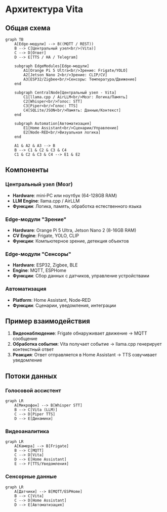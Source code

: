 # Архитектура Vita

## Общая схема

```mermaid
graph TB
    A[Edge-модули] --> B((MQTT / REST))
    B --> C[Центральный узел<br/>(Vita)]
    C --> D[Ответ]
    D --> E[TTS / HA / Telegram]
    
    subgraph EdgeModules[Edge-модули]
        A1[Orange Pi 5 Ultra<br/>Зрение: Frigate/YOLO]
        A2[Jetson Nano 2<br/>Зрение: CLIP/CV]
        A3[ESP32/Zigbee<br/>Сенсоры: Температура/Движение]
    end
    
    subgraph CentralNode[Центральный узел - Vita]
        C1[llama.cpp / AirLLM<br/>Мозг: Логика/Память]
        C2[Whisper<br/>Голос: STT]
        C3[Piper<br/>Голос: TTS]
        C4[SQLite/JSON<br/>Память: Данные/Контекст]
    end
    
    subgraph Automation[Автоматизация]
        E1[Home Assistant<br/>Сценарии/Управление]
        E2[Node-RED<br/>Визуальная логика]
    end
    
    A1 & A2 & A3 --> B
    B --> C1 & C2 & C3 & C4
    C1 & C2 & C3 & C4 --> E1 & E2
```

## Компоненты

### Центральный узел (Мозг)
- **Hardware**: mini‑PC или ноутбук (64-128GB RAM)
- **LLM Engine**: llama.cpp / AirLLM
- **Функции**: Логика, память, обработка естественного языка

### Edge-модули "Зрение"
- **Hardware**: Orange Pi 5 Ultra, Jetson Nano 2 (8-16GB RAM)
- **CV Engine**: Frigate, YOLO, CLIP
- **Функции**: Компьютерное зрение, детекция объектов

### Edge-модули "Сенсоры"
- **Hardware**: ESP32, Zigbee, BLE
- **Engine**: MQTT, ESPHome
- **Функции**: Сбор данных с датчиков, управление устройствами

### Автоматизация
- **Platform**: Home Assistant, Node‑RED
- **Функции**: Сценарии, уведомления, интеграции

## Пример взаимодействия

1. **Видеонаблюдение**: Frigate обнаруживает движение → MQTT сообщение
2. **Обработка события**: Vita получает событие → llama.cpp генерирует контекстный ответ
3. **Реакция**: Ответ отправляется в Home Assistant → TTS озвучивает уведомление

## Потоки данных

### Голосовой ассистент
```mermaid
graph LR
    A[Микрофон] --> B[Whisper STT]
    B --> C[Vita (LLM)]
    C --> D[Piper TTS]
    D --> E[Динамики]
```

### Видеоаналитика
```mermaid
graph LR
    A[Камера] --> B[Frigate]
    B --> C[MQTT]
    C --> D[Vita]
    D --> E[Home Assistant]
    E --> F[TTS/Уведомления]
```

### Сенсорные данные
```mermaid
graph LR
    A[Датчики] --> B[MQTT/ESPHome]
    B --> C[Vita]
    C --> D[Home Assistant]
    D --> E[Автоматизация]
```